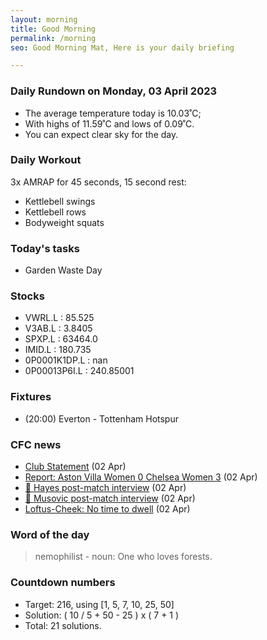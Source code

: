 ```yaml
---
layout: morning
title: Good Morning
permalink: /morning
seo: Good Morning Mat, Here is your daily briefing

---
```


<!-- weather_marker starts -->
### Daily Rundown on Monday, 03 April 2023

- The average temperature today is 10.03˚C;
- With highs of 11.59˚C and lows of 0.09˚C.
- You can expect clear sky for the day.

<!-- weather_marker ends -->

### Daily Workout
<!-- workout_marker starts -->
3x AMRAP for 45 seconds, 15 second rest:

- Kettlebell swings
- Kettlebell rows
- Bodyweight squats

<!-- workout_marker ends -->

### Today's tasks
<!-- task_marker starts -->
- Garden Waste Day

<!-- task_marker ends -->

### Stocks

<!-- stocks_marker starts -->

- VWRL.L : 85.525
- V3AB.L : 3.8405
- SPXP.L : 63464.0
- IMID.L : 180.735
- 0P0001K1DP.L : nan
- 0P00013P6I.L : 240.85001

<!-- stocks_marker ends -->

### Fixtures

<!-- sports_marker starts -->

<ul>
<li>(20:00) Everton - Tottenham Hotspur</li>
</ul>

<!-- sports_marker ends -->

### CFC news

<!-- cfc_marker starts -->
- [Club Statement](https://chelseafc.com/en/news/article/chelsea-statement-02-04-23) (02 Apr)
- [Report: Aston Villa Women 0 Chelsea Women 3](https://chelseafc.com/en/news/article/report-aston-villa-women-0-chelsea-women-3) (02 Apr)
- [🎤 Hayes post-match interview](https://chelseafc.com/en/video/aston-villa-v-chelsea-0-3-or-emma-hayes-post-match-interview-or-fa-wsl) (02 Apr)
- [🎥 Musovic post-match interview](https://chelseafc.com/en/video/aston-villa-v-chelsea-0-3-or-zecira-musovic-post-match-interview-or-fa-wsl) (02 Apr)
- [Loftus-Cheek: No time to dwell](https://chelseafc.com/en/news/article/loftus-cheek-no-time-to-dwell) (02 Apr)

<!-- cfc_marker ends -->

### Word of the day
<!-- word_marker starts -->

 > nemophilist - noun: One who loves forests.

<!-- word_marker ends -->

### Countdown numbers
<!-- game_marker starts -->

- Target: 216, using [1, 5, 7, 10, 25, 50]
- Solution: ( 10 / 5 + 50 - 25 ) x ( 7 + 1 )
- Total: 21 solutions.

<!-- game_marker ends -->

